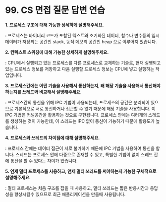 # 99. CS 면접 질문 답변 연습

**1. 프로세스 구조에 대해 가능한 상세하게 설명해주세요.**

: 프로세스는 바이너리 코드가 포함된 텍스트와 초기화된 데이터, 함수나 변수등의 임시 데이터가 저장되는 공간인 stack, 동적 메모리 공간인 heap 으로 이루어져 있습니다.

**2. 컨텍스트 스위칭에 대해 가능한 상세하게 설명해주세요.**

: CPU에서 실행되고 있는 프로세스를 다른 프로세스로 교체하는 기술로, 현재 실행되고 있는 프로세스 정보를 저장하고 다음 실행할 프로세스 정보는 CPU에 넣고 실행하는 작업입니다.

**3. 프로세스간에는 어떤 기술을 사용해서 통신하는지, 왜 해당 기술을 사용해서 통신해야하는지를 쓰레드와 비교해서 설명해주세요.**

: 프로세스간의 통신을 위해 IPC 기법이 사용되는데, 프로세스의 공간은 분리되어 있으므로 기본적으로 서로 통신하거나 접근할 수 없기 때문에 해당 기술을 사용합니다. 이 IPC 기법은 커널공간을 활용하는 것으로 구현됩니다. 프로세스 안에는 여러개의 스레드를 생성하는 것이 가능한데, 이 스레드는 IPC 없이 통신이 가능하기 때문에 활용도가 높습니다. 

**4. 프로세스와 쓰레드의 차이점에 대해 설명해주세요.**

: 프로세스 간에는 데이터 접근이 서로 불가하기 때문에 IPC 기법을 사용하여 통신을 합니다. 스레드는 프로세스 안에 다중으로 존재할 수 있고, 특별한 기법이 없이 스레드 간에 통신을 할 수 있다는 차이가 있습니다. 

**5. 언제 멀티 프로세스를 사용하고, 언제 멀티 쓰레드를 써야하는지 가능한 구체적으로 설명해주세요.**

: 멀티 프로세스는 처음 구조를 잡을 때 사용하고, 멀티 쓰레드는 짧은 반응시간과 응답성을 향상시킬수 있으므로 최근 애플리케이션을 만들때 사용됩니다.